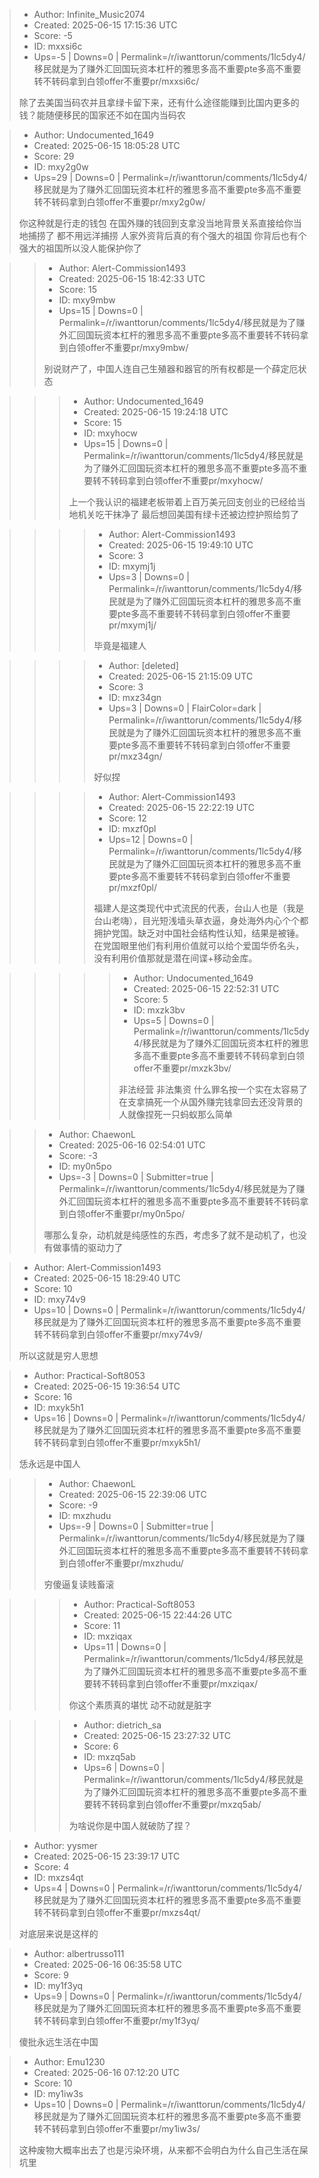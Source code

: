 > - Author: Infinite_Music2074
> - Created: 2025-06-15 17:15:36 UTC
> - Score: -5
> - ID: mxxsi6c
> - Ups=-5 | Downs=0 | Permalink=/r/iwanttorun/comments/1lc5dy4/移民就是为了赚外汇回国玩资本杠杆的雅思多高不重要pte多高不重要转不转码拿到白领offer不重要pr/mxxsi6c/
>
> 除了去美国当码农并且拿绿卡留下来，还有什么途径能赚到比国内更多的钱？能随便移民的国家还不如在国内当码农

> - Author: Undocumented_1649
> - Created: 2025-06-15 18:05:28 UTC
> - Score: 29
> - ID: mxy2g0w
> - Ups=29 | Downs=0 | Permalink=/r/iwanttorun/comments/1lc5dy4/移民就是为了赚外汇回国玩资本杠杆的雅思多高不重要pte多高不重要转不转码拿到白领offer不重要pr/mxy2g0w/
>
> 你这种就是行走的钱包 在国外赚的钱回到支拿没当地背景关系直接给你当地捕捞了 都不用远洋捕捞 人家外资背后真的有个强大的祖国 你背后也有个强大的祖国所以没人能保护你了

>> - Author: Alert-Commission1493
>> - Created: 2025-06-15 18:42:33 UTC
>> - Score: 15
>> - ID: mxy9mbw
>> - Ups=15 | Downs=0 | Permalink=/r/iwanttorun/comments/1lc5dy4/移民就是为了赚外汇回国玩资本杠杆的雅思多高不重要pte多高不重要转不转码拿到白领offer不重要pr/mxy9mbw/
>>
>> 别说财产了，中国人连自己生殖器和器官的所有权都是一个薛定厄状态

>>> - Author: Undocumented_1649
>>> - Created: 2025-06-15 19:24:18 UTC
>>> - Score: 15
>>> - ID: mxyhocw
>>> - Ups=15 | Downs=0 | Permalink=/r/iwanttorun/comments/1lc5dy4/移民就是为了赚外汇回国玩资本杠杆的雅思多高不重要pte多高不重要转不转码拿到白领offer不重要pr/mxyhocw/
>>>
>>> 上一个我认识的福建老板带着上百万美元回支创业的已经给当地机关吃干抹净了 最后想回美国有绿卡还被边控护照给剪了

>>>> - Author: Alert-Commission1493
>>>> - Created: 2025-06-15 19:49:10 UTC
>>>> - Score: 3
>>>> - ID: mxymj1j
>>>> - Ups=3 | Downs=0 | Permalink=/r/iwanttorun/comments/1lc5dy4/移民就是为了赚外汇回国玩资本杠杆的雅思多高不重要pte多高不重要转不转码拿到白领offer不重要pr/mxymj1j/
>>>>
>>>> 毕竟是福建人

>>>> - Author: [deleted]
>>>> - Created: 2025-06-15 21:15:09 UTC
>>>> - Score: 3
>>>> - ID: mxz34gn
>>>> - Ups=3 | Downs=0 | FlairColor=dark | Permalink=/r/iwanttorun/comments/1lc5dy4/移民就是为了赚外汇回国玩资本杠杆的雅思多高不重要pte多高不重要转不转码拿到白领offer不重要pr/mxz34gn/
>>>>
>>>> 好似捏

>>>> - Author: Alert-Commission1493
>>>> - Created: 2025-06-15 22:22:19 UTC
>>>> - Score: 12
>>>> - ID: mxzf0pl
>>>> - Ups=12 | Downs=0 | Permalink=/r/iwanttorun/comments/1lc5dy4/移民就是为了赚外汇回国玩资本杠杆的雅思多高不重要pte多高不重要转不转码拿到白领offer不重要pr/mxzf0pl/
>>>>
>>>> 福建人是这类现代中式流民的代表，台山人也是（我是台山老嗨），目光短浅墙头草衣逼，身处海外内心个个都拥护党国。缺乏对中国社会结构性认知，结果是被锤。在党国眼里他们有利用价值就可以给个爱国华侨名头，没有利用价值那就是潜在间谍+移动金库。

>>>>> - Author: Undocumented_1649
>>>>> - Created: 2025-06-15 22:52:31 UTC
>>>>> - Score: 5
>>>>> - ID: mxzk3bv
>>>>> - Ups=5 | Downs=0 | Permalink=/r/iwanttorun/comments/1lc5dy4/移民就是为了赚外汇回国玩资本杠杆的雅思多高不重要pte多高不重要转不转码拿到白领offer不重要pr/mxzk3bv/
>>>>>
>>>>> 非法经营 非法集资 什么罪名按一个实在太容易了 在支拿搞死一个从国外赚完钱拿回去还没背景的人就像捏死一只蚂蚁那么简单

>> - Author: ChaewonL
>> - Created: 2025-06-16 02:54:01 UTC
>> - Score: -3
>> - ID: my0n5po
>> - Ups=-3 | Downs=0 | Submitter=true | Permalink=/r/iwanttorun/comments/1lc5dy4/移民就是为了赚外汇回国玩资本杠杆的雅思多高不重要pte多高不重要转不转码拿到白领offer不重要pr/my0n5po/
>>
>> 哪那么复杂，动机就是纯感性的东西，考虑多了就不是动机了，也没有做事情的驱动力了

> - Author: Alert-Commission1493
> - Created: 2025-06-15 18:29:40 UTC
> - Score: 10
> - ID: mxy74v9
> - Ups=10 | Downs=0 | Permalink=/r/iwanttorun/comments/1lc5dy4/移民就是为了赚外汇回国玩资本杠杆的雅思多高不重要pte多高不重要转不转码拿到白领offer不重要pr/mxy74v9/
>
> 所以这就是穷人思想

> - Author: Practical-Soft8053
> - Created: 2025-06-15 19:36:54 UTC
> - Score: 16
> - ID: mxyk5h1
> - Ups=16 | Downs=0 | Permalink=/r/iwanttorun/comments/1lc5dy4/移民就是为了赚外汇回国玩资本杠杆的雅思多高不重要pte多高不重要转不转码拿到白领offer不重要pr/mxyk5h1/
>
> 恁永远是中国人

>> - Author: ChaewonL
>> - Created: 2025-06-15 22:39:06 UTC
>> - Score: -9
>> - ID: mxzhudu
>> - Ups=-9 | Downs=0 | Submitter=true | Permalink=/r/iwanttorun/comments/1lc5dy4/移民就是为了赚外汇回国玩资本杠杆的雅思多高不重要pte多高不重要转不转码拿到白领offer不重要pr/mxzhudu/
>>
>> 穷傻逼复读贱畜滚

>>> - Author: Practical-Soft8053
>>> - Created: 2025-06-15 22:44:26 UTC
>>> - Score: 11
>>> - ID: mxziqax
>>> - Ups=11 | Downs=0 | Permalink=/r/iwanttorun/comments/1lc5dy4/移民就是为了赚外汇回国玩资本杠杆的雅思多高不重要pte多高不重要转不转码拿到白领offer不重要pr/mxziqax/
>>>
>>> 你这个素质真的堪忧 动不动就是脏字

>>> - Author: dietrich_sa
>>> - Created: 2025-06-15 23:27:32 UTC
>>> - Score: 6
>>> - ID: mxzq5ab
>>> - Ups=6 | Downs=0 | Permalink=/r/iwanttorun/comments/1lc5dy4/移民就是为了赚外汇回国玩资本杠杆的雅思多高不重要pte多高不重要转不转码拿到白领offer不重要pr/mxzq5ab/
>>>
>>> 为啥说你是中国人就破防了捏？

> - Author: yysmer
> - Created: 2025-06-15 23:39:17 UTC
> - Score: 4
> - ID: mxzs4qt
> - Ups=4 | Downs=0 | Permalink=/r/iwanttorun/comments/1lc5dy4/移民就是为了赚外汇回国玩资本杠杆的雅思多高不重要pte多高不重要转不转码拿到白领offer不重要pr/mxzs4qt/
>
> 对底层来说是这样的

> - Author: albertrusso111
> - Created: 2025-06-16 06:35:58 UTC
> - Score: 9
> - ID: my1f3yq
> - Ups=9 | Downs=0 | Permalink=/r/iwanttorun/comments/1lc5dy4/移民就是为了赚外汇回国玩资本杠杆的雅思多高不重要pte多高不重要转不转码拿到白领offer不重要pr/my1f3yq/
>
> 傻批永远生活在中国

> - Author: Emu1230
> - Created: 2025-06-16 07:12:20 UTC
> - Score: 10
> - ID: my1iw3s
> - Ups=10 | Downs=0 | Permalink=/r/iwanttorun/comments/1lc5dy4/移民就是为了赚外汇回国玩资本杠杆的雅思多高不重要pte多高不重要转不转码拿到白领offer不重要pr/my1iw3s/
>
> 这种废物大概率出去了也是污染环境，从来都不会明白为什么自己生活在屎坑里
